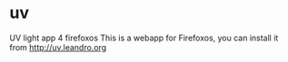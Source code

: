 uv
==

UV light app 4 firefoxos
This is a webapp for Firefoxos, you can install it from http://uv.leandro.org
